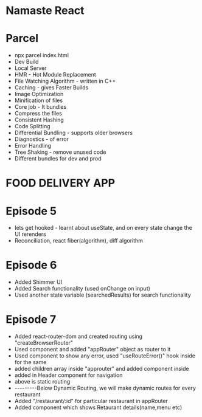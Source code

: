 # Namaste React

# Parcel

<!-- execute(npx) the parcel command (which is responsible for making the build) -->

- npx parcel index.html
- Dev Build
- Local Server
- HMR - Hot Module Replacement
- File Watching Algorithm - written in C++
- Caching - gives Faster Builds
- Image Optimization
- Minification of files
- Core job - It bundles
- Compress the files
- Consistent Hashing
- Code Splitting
- Differential Bundling - supports older browsers
- Diagnostics - of error
- Error Handling
- Tree Shaking - remove unused code
- Different bundles for dev and prod

# FOOD DELIVERY APP

<!-- // - Header
// - Logo
// - NavBar

// - Body
// Search
// Restaurant Container
// - Restaurant Card
// - Image
// - Name
// - Rating
// - Address
//  - Footer -->

# Episode 5

- lets get hooked - learnt about useState, and on every state change the UI rerenders
- Reconciliation, react fiber(algorithm), diff algorithm

# Episode 6

- Added Shimmer UI
- Added Search functionality (used onChange on input)
- Used another state variable (searchedResults) for search functionality

# Episode 7

- Added react-router-dom and created routing using "createBrowserRouter"
- Used <RouterProvider /> component and added "appRouter" object as router to it
- Used <Error /> component to show any error, used "useRouteError()" hook inside for the same
- added children array inside "approuter" and added <Outlet /> component inside <AppLayout />
- added <Link> </Link> in Header component for navigation
- above is static routing
- ---------Below Dynamic Routing, we will make dynamic routes for every restaurant
- Added "/restaurant/:id" for particular restaurant in appRouter
- Added <RestaurantPage /> component which shows Retaurant details(name,menu etc)